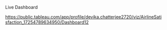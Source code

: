 Live Dashboard

https://public.tableau.com/app/profile/devika.chatterjee2720/viz/AirlineSatisfaction_17254789634950/Dashboard12

